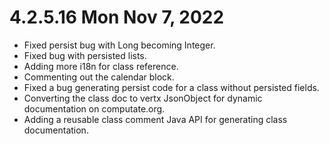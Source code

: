 
# 4.2.5.16 Mon Nov 7, 2022

- Fixed persist bug with Long becoming Integer. 
- Fixed bug with persisted lists. 
- Adding more i18n for class reference. 
- Commenting out the calendar block. 
- Fixed a bug generating persist code for a class without persisted fields. 
- Converting the class doc to vertx JsonObject for dynamic documentation on computate.org. 
- Adding a reusable class comment Java API for generating class documentation. 
